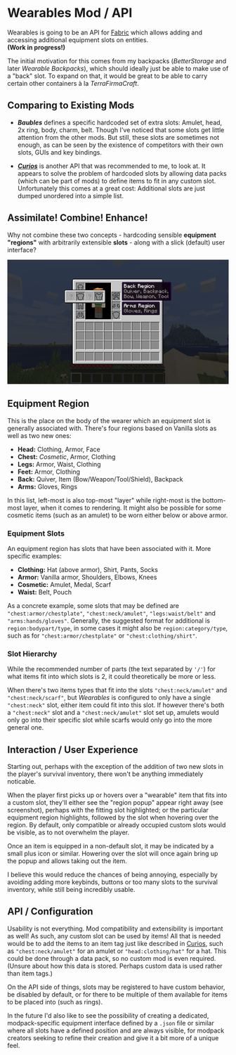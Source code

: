 # Wearables Mod / API

Wearables is going to be an API for [Fabric] which allows adding and accessing additional equipment slots on entities.  
**(Work in progress!)**

The initial motivation for this comes from my backpacks (*BetterStorage* and later *Wearable Backpacks*), which should ideally just be able to make use of a "back" slot. To expand on that, it would be great to be able to carry certain other containers à la *TerraFirmaCraft*.


## Comparing to Existing Mods

- ***Baubles***
  defines a specific hardcoded set of extra slots: Amulet, head, 2x ring, body, charm, belt. Though I've noticed that some slots get little attention from the other mods. But still, these slots are sometimes not enough, as can be seen by the existence of competitors with their own slots, GUIs and key bindings.

- ***[Curios]***
  is another API that was recommended to me, to look at. It appears to solve the problem of hardcoded slots by allowing data packs (which can be part of mods) to define items to fit in any custom slot. Unfortunately this comes at a great cost: Additional slots are just dumped unordered into a simple list.


## Assimilate! Combine! Enhance!

Why not combine these two concepts - hardcoding sensible **equipment "regions"** with arbitrarily extensible **slots** - along with a slick (default) user interface?

![](docs/concept.png)


## Equipment Region

This is the place on the body of the wearer which an equipment slot is generally associated with. There's four regions based on Vanilla slots as well as two new ones:

- **Head:** Clothing, Armor, Face
- **Chest:** *Cosmetic*, Armor, Clothing
- **Legs:** Armor, Waist, Clothing
- **Feet:** Armor, Clothing
- **Back:** Quiver, Item (Bow/Weapon/Tool/Shield), Backpack
- **Arms:** Gloves, Rings

In this list, left-most is also top-most "layer" while right-most is the bottom-most layer, when it comes to rendering. It might also be possible for some cosmetic items (such as an amulet) to be worn either below or above armor.

### Equipment Slots

An equipment region has slots that have been associated with it. More specific examples:

- **Clothing:** Hat (above armor), Shirt, Pants, Socks
- **Armor:** Vanilla armor, Shoulders, Elbows, Knees
- **Cosmetic:** Amulet, Medal, Scarf
- **Waist:** Belt, Pouch

As a concrete example, some slots that may be defined are `"chest:armor/chestplate"`, `"chest:neck/amulet"`, `"legs:waist/belt"` and `"arms:hands/gloves"`. Generally, the suggested format for additional is `region:bodypart/type`, in some cases it might also be `region:category/type`, such as for `"chest:armor/chestplate"` or `"chest:clothing/shirt"`.

### Slot Hierarchy

While the recommended number of parts (the text separated by `'/'`) for what items fit into which slots is 2, it could theoretically be more or less.

When there's two items types that fit into the slots `"chest:neck/amulet"` and `"chest:neck/scarf"`, but *Wearables* is configured to only have a single `"chest:neck"` slot, either item could fit into this slot. If however there's both a `"chest:neck"` slot and a `"chest:neck/amulet"` slot set up, amulets would only go into their specific slot while scarfs would only go into the more general one.


## Interaction / User Experience

Starting out, perhaps with the exception of the addition of two new slots in the player's survival inventory, there won't be anything immediately noticable.

When the player first picks up or hovers over a "wearable" item that fits into a custom slot, they'll either see the "region popup" appear right away (see screenshot), perhaps with the fitting slot highlighted; or the particular equipment region highlights, followed by the slot when hovering over the region. By default, only compatible or already occupied custom slots would be visible, as to not overwhelm the player.

Once an item is equipped in a non-default slot, it may be indicated by a small plus icon or similar. Howering over the slot will once again bring up the popup and allows taking out the item.

I believe this would reduce the chances of being annoying, especially by avoiding adding more keybinds, buttons or too many slots to the survival inventory, while still being incredibly usable.


## API / Configuration

Usability is not everything. Mod compatibility and extensibility is important as well! As such, any custom slot can be used by items! All that is needed would be to add the items to an item tag just like described in [Curios], such as `"chest:neck/amulet"` for an amulet or `"head:clothing/hat"` for a hat. This could be done through a data pack, so no custom mod is even required. (Unsure about how this data is stored. Perhaps custom data is used rather than item tags.)

On the API side of things, slots may be registered to have custom behavior, be disabled by default, or for there to be multiple of them available for items to be placed into (such as rings).

In the future I'd also like to see the possibility of creating a dedicated, modpack-specific equipment interface defined by a `.json` file or similar where all slots have a defined position and are always visible, for modpack creators seeking to refine their creation and give it a bit more of a unique feel.


[Fabric]: https://fabricmc.net/
[Curios]: https://github.com/TheIllusiveC4/Curios
